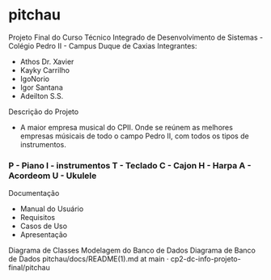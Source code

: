 # pitchau

Projeto Final do Curso Técnico Integrado de Desenvolvimento de Sistemas - Colégio Pedro II - Campus Duque de Caxias
Integrantes:
 - Athos Dr. Xavier
 - Kayky Carrilho
 - IgoNorio
 - Igor Santana
 - Adeilton S.S.

Descrição do Projeto
 - A maior empresa musical do CPII. Onde se reúnem as melhores empresas músicais de todo o campo Pedro II, com todos os tipos de instrumentos.
### P - Piano I - instrumentos T - Teclado C - Cajon H - Harpa A - Acordeom U - Ukulele

Documentação
 - Manual do Usuário
 - Requisitos
 - Casos de Uso
 - Apresentação

Diagrama de Classes
Modelagem do Banco de Dados
Diagrama de Banco de Dados
pitchau/docs/README(1).md at main · cp2-dc-info-projeto-final/pitchau
